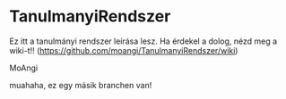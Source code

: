 # TanulmanyiRendszer

Ez itt a tanulmányi rendszer leírása lesz.
Ha érdekel a dolog, nézd meg a wiki-t!! (https://github.com/moangi/TanulmanyiRendszer/wiki)

MoAngi

muahaha, ez egy másik branchen van!